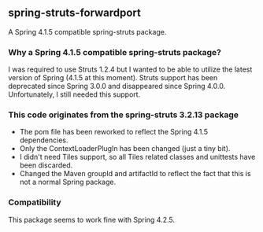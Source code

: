 ## spring-struts-forwardport
A Spring 4.1.5 compatible spring-struts package.

### Why a Spring 4.1.5 compatible spring-struts package?
I was required to use Struts 1.2.4 but I wanted to be able to utilize the latest version of Spring (4.1.5 at this moment).
Struts support has been deprecated since Spring 3.0.0 and disappeared since Spring 4.0.0. Unfortunately, I still needed this support.

### This code originates from the spring-struts 3.2.13 package
- The pom file has been reworked to reflect the Spring 4.1.5 dependencies. 
- Only the ContextLoaderPlugIn has been changed (just a tiny bit).
- I didn't need Tiles support, so all Tiles related classes and unittests have been discarded.
- Changed the Maven groupId and artifactId to reflect the fact that this is not a normal Spring package.

### Compatibility
This package seems to work fine with Spring 4.2.5.
